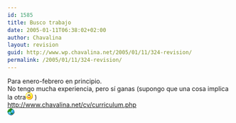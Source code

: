```yaml
---
id: 1585
title: Busco trabajo
date: 2005-01-11T06:38:02+02:00
author: Chavalina
layout: revision
guid: http://www.wp.chavalina.net/2005/01/11/324-revision/
permalink: /2005/01/11/324-revision/
---
```

Para enero-febrero en principio.  
No tengo mucha experiencia, pero s&iacute; ganas (supongo que una cosa implica la otra![emo](/imagenes/emoticonos/sonrisa.gif) )  
<a href="http://www.chavalina.net/cv/curriculum.php" target="_blank">http://www.chavalina.net/cv/curriculum.php</a>  
![mundo](/imagenes/emoticonos/mundo.gif)